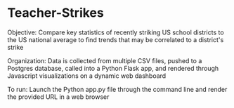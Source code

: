 # Teacher-Strikes

Objective: Compare key statistics of recently striking US school districts to the US national average to find trends that may be correlated to a district's strike

Organization: Data is collected from multiple CSV files, pushed to a Postgres database, called into a Python Flask app, and rendered through Javascript visualizations on a dynamic web dashboard

To run: Launch the Python app.py file through the command line and render the provided URL in a web browser
